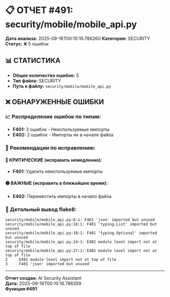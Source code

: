 # 📋 ОТЧЕТ #491: security/mobile/mobile_api.py

**Дата анализа:** 2025-09-16T00:10:16.786260
**Категория:** SECURITY
**Статус:** ❌ 5 ошибок

## 📊 СТАТИСТИКА

- **Общее количество ошибок:** 5
- **Тип файла:** SECURITY
- **Путь к файлу:** `security/mobile/mobile_api.py`

## ❌ ОБНАРУЖЕННЫЕ ОШИБКИ

### 📈 Распределение ошибок по типам:

- **F401:** 3 ошибок - Неиспользуемые импорты
- **E402:** 2 ошибок - Импорты не в начале файла

### 🎯 Рекомендации по исправлению:

#### 🔴 КРИТИЧЕСКИЕ (исправить немедленно):
- **F401:** Удалить неиспользуемые импорты

#### 🟡 ВАЖНЫЕ (исправить в ближайшее время):
- **E402:** Переместить импорты в начало файла

### 📝 Детальный вывод flake8:

```
security/mobile/mobile_api.py:8:1: F401 'json' imported but unused
security/mobile/mobile_api.py:18:1: F401 'typing.List' imported but unused
security/mobile/mobile_api.py:18:1: F401 'typing.Optional' imported but unused
security/mobile/mobile_api.py:24:1: E402 module level import not at top of file
security/mobile/mobile_api.py:27:1: E402 module level import not at top of file
2     E402 module level import not at top of file
3     F401 'json' imported but unused

```

---
**Отчет создан:** AI Security Assistant  
**Дата:** 2025-09-16T00:10:16.786359  
**Функция #491**

